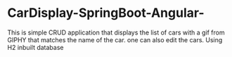 # CarDisplay-SpringBoot-Angular-
This is simple CRUD application that displays the list of cars with a gif from GIPHY that matches the name of the car. one can also edit the cars. Using H2 inbuilt database
